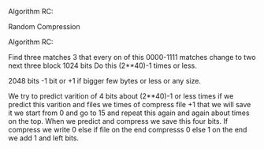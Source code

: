 Algorithm RC:

Random Compression

Algorithm RC:

Find three matches 3 that every on of this 0000-1111 matches change to two next three block 1024 bits Do this (2**40)-1 times or less.

2048 bits -1 bit or +1 if bigger few bytes or less or any size.

We try to predict varition of 4 bits about (2**40)-1 or less times if we predict this varition and files we times of compress file +1 that we will save it we start from 0 and go to 15 and repeat this again and again about times on the top. When we predict and compress we save this four bits. If compress we write 0 else if file on the end compresss 0 else 1 on the end we add 1 and left bits.
